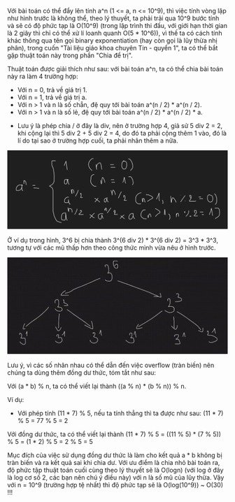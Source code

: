 Với bài toán có thể đẩy lên tính a^n (1 <= a, n <= 10^9), thì việc tính vòng lặp như hình trước là không thể, theo lý thuyết, ta phải trải qua 10^9 bước tính và sẽ có độ phức tạp là O(10^9) (trong lập trình thi đấu, với giới hạn thời gian là 2 giây thì chỉ có thể xử lí loanh quanh O(5 * 10^6)), vì thế ta có cách tính khác thông qua tên gọi binary exponentiation (hay còn gọi là lũy thừa nhị phân), trong cuốn "Tài liệu giáo khoa chuyên Tin - quyển 1", ta có thể bắt gặp thuật toán này trong phần "Chia để trị".

Thuật toán được giải thích như sau:
với bài toán a^n, ta có thể chia bài toán này ra làm 4 trường hợp:
- Với n = 0, trả về giá trị 1.
- Với n = 1, trả về giá trị a.
- Với n > 1 và n là số chẵn, đệ quy tới bài toán a^(n / 2) * a^(n / 2).
- Với n > 1 và n là số lẻ, đệ quy tới bài toán a^(n / 2) * a^(n / 2) * a.

* Lưu ý là phép chia / ở đây là div, nên ở trường hợp 4, giả sử 5 div 2 = 2, khi cộng lại thì 5 div 2 + 5 div 2 = 4, do đó ta phải cộng thêm 1 vào, đó là lí do tại sao ở trường hợp cuối, ta phải nhân thêm a nữa.

<p align="center">
	<img src="formula.jpg">
</p>

Ở ví dụ trong hình, 3^6 bị chia thành 3^(6 div 2) * 3^(6 div 2) = 3^3 * 3^3, tương tự với các mũ thấp hơn theo công thức mình vừa nêu ở hình trước.

<p align="center">
	<img src="example.png">
</p>

Lưu ý, vì các số nhân nhau có thể dẫn đến việc overflow (tràn biến) nên chúng ta dùng thêm đồng dư thức, tóm tắt như sau:

Với (a * b) % n, ta có thể viết lại thành ((a % n) * (b % n)) % n.

Ví dụ:
- Với phép tính (11 * 7) % 5, nếu ta tính thẳng thì ta được như sau:
(11 * 7) % 5
= 77 % 5
= 2

Với đồng dư thức, ta có thể viết lại thành
(11 * 7) % 5
= ((11 % 5) * (7 % 5)) % 5
= (1 * 2) % 5
= 2 % 5
= 5

Mục đích của việc sử dụng đồng dư thức là làm cho kết quả a * b không bị tràn biến và ra kết quả sai khi chia dư. Với ưu điểm là chia nhỏ bài toán ra, độ phức tập thuật toán cuối cùng theo lý thuyết sẽ là O(logn) (với log ở đây là log cơ số 2, các bạn nên chú ý điều này) với n là số mũ của lũy thừa. Vậy với n = 10^9 (trường hợp tệ nhất) thì độ phức tạp sẽ là O(log(10^9)) ~ O(30) !!!
